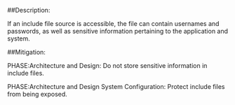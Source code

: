 ##Description:

If an include file source is accessible, the file can contain usernames and passwords, as well as sensitive information pertaining to the application and system.



##Mitigation:


PHASE:Architecture and Design:
Do not store sensitive information in include files.

PHASE:Architecture and Design System Configuration:
Protect include files from being exposed.

